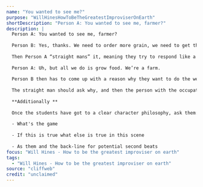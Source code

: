 ```yaml
---
name: "You wanted to see me?"
purpose: "WillHinesHowToBeTheGreatestImproviserOnEarth"
shortDescription: "Person A: You wanted to see me, farmer?"
description: |
  Person A: You wanted to see me, farmer?
  
  Person B: Yes, thanks. We need to order more grain, we need to get the tractor fixed, I’d like to lay off some of the hired help for budget reasons, and also I’d like us to stop growing food.
  
  Then Person A “straight mans” it, meaning they try to respond like a rational person would.
  
  Person A: Uh, but all we do is grow food. We’re a farm.
  
  Person B then has to come up with a reason why they want to do the weird thing. For the purposes of this exercise, it doesn’t even matter if they have a good reason. We’re getting used to having an ironic agenda.
  
  The straight man should ask why, and then the person with the occupation should come up with a reason why. Again, don’t worry about this too much. Although there are a lot of exercises that focus on the why, this one is actually more about enjoying it when there’s someone behaving in the exact opposite way from how we expect.
  
  **Additionally **
  
  Once the students have got to a clear character philosophy, ask them:
  
  - What's the game
  
  - If this is true what else is true in this scene
  
  - As them and the back-line for potential second beats
focus: "Will Hines - How to be the greatest improviser on earth"
tags:
  - "Will Hines - How to be the greatest improviser on earth"
source: "cliffweb"
credit: "unclaimed"
---
```

